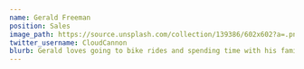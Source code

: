 ```yaml
---
name: Gerald Freeman
position: Sales
image_path: https://source.unsplash.com/collection/139386/602x602?a=.png
twitter_username: CloudCannon
blurb: Gerald loves going to bike rides and spending time with his family.
---
```

